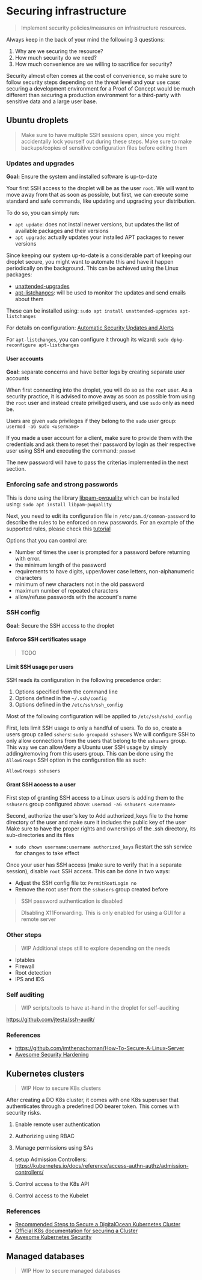 # Securing infrastructure

> Implement security policies/measures on infrastructure resources.

Always keep in the back of your mind the following 3 questions:

1. Why are we securing the resource?
2. How much security do we need?
3. How much convenience are we willing to sacrifice for security?

Security almost often comes at the cost of convenience, so make sure to follow security steps depending on the threat level and your use case: securing a development environment for a Proof of Concept would be much different than securing a production environment for a third-party with sensitive data and a large user base.

## Ubuntu droplets

> Make sure to have multiple SSH sessions open, since you might accidentally lock yourself out during these steps.
> Make sure to make backups/copies of sensitive configuration files before editing them


### Updates and upgrades

**Goal:** Ensure the system and installed software is up-to-date

Your first SSH access to the droplet will be as the user `root`. We will want to move away from that as soon as possible, but first, we can execute some standard and safe commands, like updating and upgrading your distribution.

To do so, you can simply run:

- `apt update`: does not install newer versions, but updates the list of available packages and their versions
- `apt upgrade`: actually updates your installed APT packages to newer versions

Since keeping our system up-to-date is a considerable part of keeping our droplet secure, you might want to automate this and have it happen periodically on the background.
This can be achieved using the Linux packages:
-  [unattended-upgrades](https://wiki.debian.org/UnattendedUpgrades)
-  [apt-listchanges](https://manpages.debian.org/testing/apt-listchanges/apt-listchanges.1.en.html): will be used to monitor the updates and send emails about them

These can be installed using: `sudo apt install unattended-upgrades apt-listchanges`

For details on configuration: [Automatic Security Updates and Alerts](https://github.com/imthenachoman/How-To-Secure-A-Linux-Server#automatic-security-updates-and-alerts)

For `apt-listchanges`, you can configure it through its wizard: `sudo dpkg-reconfigure apt-listchanges`


#### User accounts

**Goal:** separate concerns and have better logs by creating separate user accounts

When first connecting into the droplet, you will do so as the `root` user.
As a security practice, it is advised to move away as soon as possible from using the `root` user and instead create priviliged users, and use `sudo` only as need be.

Users are given `sudo` privileges if they belong to the `sudo` user group: `usermod -aG sudo <username>`

If you made a user account for a client, make sure to provide them with the credentials and ask them to reset their password by login as their respective user using SSH and executing the command: `passwd`

The new password will have to pass the criterias implemented in the next section.

### Enforcing safe and strong passwords

This is done using the library [libpam-pwquality](https://packages.ubuntu.com/xenial/admin/libpam-pwquality) which can be installed using: `sudo apt install libpam-pwquality`

Next, you need to edit its configuration file in `/etc/pam.d/common-password` to describe the rules to be enforced on new passwords. For an example of the supported rules, please check this [tutorial](https://www.networkworld.com/article/2726217/how-to-enforce-password-complexity-on-linux.html)

Options that you can control are:
- Number of times the user is prompted for a password before returning with error.
- the minimum length of the password
- requirements to have digits, upper/lower case letters, non-alphanumeric characters
- minimum of new characters not in the old password
- maximum number of repeated characters
- allow/refuse passwords with the account's name

### SSH config

**Goal:** Secure the SSH access to the droplet

#### Enforce SSH certificates usage

> TODO

#### Limit SSH usage per users

SSH reads its configuration in the following precedence order:
1. Options specified from the command line
2. Options defined in the `~/.ssh/config`
3. Options defined in the `/etc/ssh/ssh_config`

Most of the following configuration will be applied to `/etc/ssh/sshd_config`

First, lets limit SSH usage to only a handful of users. To do so, create a users group called `sshers`: `sudo groupadd sshusers`
We will configure SSH to only allow connections from the users that belong to the `sshusers` group. This way we can allow/deny a Ubuntu user SSH usage by simply adding/removing from this users group.
This can be done using the `AllowGroups` SSH option in the configuration file as such:
```
AllowGroups sshusers
```

#### Grant SSH access to a user

First step of granting SSH access to a Linux users is adding them to the `sshusers` group configured above: `usermod -aG sshusers <username>`

Second, authorize the user's key to
Add authorized_keys file to the home directory of the user and make sure it includes the public key of the user
Make sure to have the proper rights and ownerships of the .ssh directory, its sub-directories and its files
- `sudo chown username:username authorized_keys`
Restart the ssh service for changes to take effect

Once your user has SSH access (make sure to verify that in a separate session), disable `root` SSH access. This can be done in two ways:

- Adjust the SSH config file to: `PermitRootLogin no`
- Remove the root user from the `sshusers` group created before

> SSH password authentication is disabled

> DIsabling X11Forwarding. This is only enabled for using a GUI for a remote server

### Other steps

> WIP Additional steps still to explore depending on the needs

- Iptables
- Firewall
- Root detection
- IPS and IDS

### Self auditing

> WIP scripts/tools to have at-hand in the droplet for self-auditing

https://github.com/jtesta/ssh-audit/

### References

- https://github.com/imthenachoman/How-To-Secure-A-Linux-Server
- [Awesome Security Hardening](https://github.com/decalage2/awesome-security-hardening)

## Kubernetes clusters

> WIP How to secure K8s clusters

After creating a DO K8s cluster, it comes with one K8s superuser that authenticates through a predefined DO bearer token. This comes with security risks.


1. Enable remote user authentication
2. Authorizing using RBAC
3. Manage permissions using SAs
4. setup Admission Controllers: https://kubernetes.io/docs/reference/access-authn-authz/admission-controllers/

1. Control access to the K8s API
2. Control access to the Kubelet

### References

- [Recommended Steps to Secure a DigitalOcean Kubernetes Cluster](https://www.digitalocean.com/community/tutorials/recommended-steps-to-secure-a-digitalocean-kubernetes-cluster)
- [Official K8s documentation for securing a Cluster](https://kubernetes.io/docs/tasks/administer-cluster/securing-a-cluster/)
- [Awesome Kubernetes Security](https://github.com/ksoclabs/awesome-kubernetes-security)

## Managed databases

> WIP How to secure managed databases
